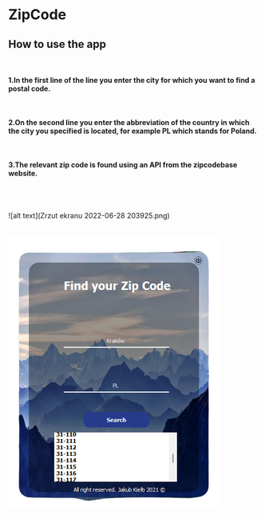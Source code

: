 # ZipCode
## How to use the app
\
\
**1.In the first line of the line you enter the city for which you want to find a postal code.**
\
\
\
\
**2.On the second line you enter the abbreviation of the country in which the city you specified is located, for example PL which stands for Poland.**
\
\
\
\
**3.The relevant zip code is found using an API from the zipcodebase website.**
\
\
\
\
\
![alt text](Zrzut ekranu 2022-06-28 203925.png)
\
\
\
![alt text](screen2.png)
